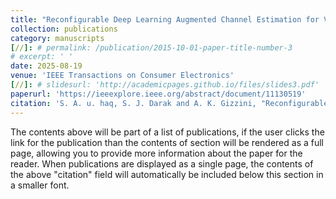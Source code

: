 ```yaml
---
title: "Reconfigurable Deep Learning Augmented Channel Estimation for Vehicular Networks on System on Chip"
collection: publications
category: manuscripts
[//]: # permalink: /publication/2015-10-01-paper-title-number-3
# excerpt: ' '
date: 2025-08-19
venue: 'IEEE Transactions on Consumer Electronics'
[//]: # slidesurl: 'http://academicpages.github.io/files/slides3.pdf'
paperurl: 'https://ieeexplore.ieee.org/abstract/document/11130519'
citation: 'S. A. u. haq, S. J. Darak and A. K. Gizzini, "Reconfigurable Deep Learning Augmented Channel Estimation for Vehicular Networks on System on Chip," in IEEE Transactions on Consumer Electronics, doi: 10.1109/TCE.2025.3600481.'
---
```


The contents above will be part of a list of publications, if the user clicks the link for the publication than the contents of section will be rendered as a full page, allowing you to provide more information about the paper for the reader. When publications are displayed as a single page, the contents of the above "citation" field will automatically be included below this section in a smaller font.
